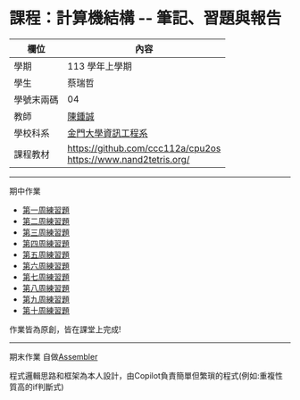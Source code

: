 # 課程：計算機結構 -- 筆記、習題與報告

欄位 | 內容
-----|--------
學期 | 113 學年上學期
學生 |  蔡瑞哲
學號末兩碼 | 04
教師 | [陳鍾誠](https://www.nqu.edu.tw/educsie/index.php?act=blog&code=list&ids=4)
學校科系 | [金門大學資訊工程系](https://www.nqu.edu.tw/educsie/index.php)
課程教材 | https://github.com/ccc112a/cpu2os <BR/> https://www.nand2tetris.org/

<hr>
期中作業
<ul>
  <li><a href="/01/">第一周練習題</a></li>
  <li><a href="/01/">第二周練習題</a></li>
  <li><a href="/02/">第三周練習題</a></li>
  <li><a href="/02/">第四周練習題</a></li>
  <li><a href="/03/">第五周練習題</a></li>
  <li><a href="/03/">第六周練習題</a></li>
  <li><a href="/04/">第七周練習題</a></li>
  <li><a href="/04/">第八周練習題</a></li>
  <li><a href="/05/">第九周練習題</a></li>
  <li><a href="/05/">第十周練習題</a></li>
</ul>
作業皆為原創，皆在課堂上完成!
<hr>
期末作業
自做<a href="/Assembler.zip">Assembler</a>

程式邏輯思路和框架為本人設計，由Copilot負責簡單但繁瑣的程式(例如:重複性質高的if判斷式)
